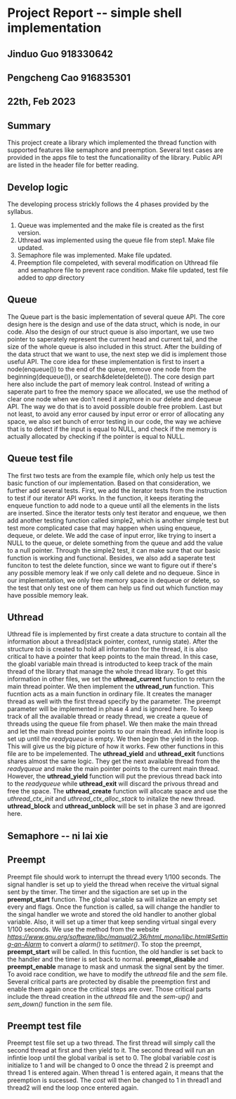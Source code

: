 # Project Report -- simple shell implementation
## Jinduo Guo 918330642
## Pengcheng Cao 916835301
##  22th, Feb 2023

## Summary
This project create a library which implemented the thread function with supported 
features like semaphore and preemption. Several test cases are provided in the 
apps file to test the funcationaility of the library. Public API are listed in
the header file for better reading. 

## Develop logic
The developing process strickly follows the 4 phases provided by the syllabus.
1. Queue was implemented and the make file is created as the first version. 
2. Uthread was implemented using the queue file from step1. Make file updated.
3. Semaphore file was implemented. Make file updated.
4. Preemption file compeleted, with several modification on Uthread file and 
semaphore file to prevent race condition. Make file updated, test file added
to *app* directory
 
## Queue
The Queue part is the basic implementation of several queue API. The core design
here is the design and use of the data struct, which is node, in our code. Also
the design of our struct queue is also important, we use two pointer to
saperately represent the current head and current tail, and the size of the
whole queue is also included in this struct. After the building of the data
struct that we want to use, the next step we did is implement those useful API.
The core idea for these implementation is first to insert a node(enqueue()) to
the end of the queue, remove one node from the beginning(dequeue()), or
search&delete(delete()). The core design part here also include the part of
memory leak control. Instead of writing a saperate part to free the memory space
we allocated, we use the method of clear one node when we don't need it anymore
in our delete and dequeue API. The way we do that is to avoid possible double
free problem. Last but not least, to avoid any error caused by input error or
error of allocating any space, we also set bunch of error testing in our code,
the way we achieve that is to detect if the input is equal to NULL, and check if
the memory is actually allocated by checking if the pointer is equal to NULL.

## Queue test file
The first two tests are from the example file, which only help us test the basic
function of our implementation. Based on that consideration, we further add
several tests. First, we add the iterator tests from the instruction to test if
our iterator API works. In the function, it keeps iterating the enqueue function
to add node to a queue until all the elements in the lists are inserted. Since
the iterator tests only test iterator and enqueue, we then add another testing
function called simple2, which is another simple test but test more complicated
case that may happen when using enqueue, dequeue, or delete. We add the case of
input error, like trying to insert a NULL to the queue, or delete something from
the queue and add the value to a null pointer. Through the simple2 test, it can
make sure that our basic function is working and functional. Besides, we also
add a saperate test funciton to test the delete function, since we want to
figure out if there's any possible memory leak if we only call delete and no
dequeue. Since in our implementation, we only free memory space in dequeue or
delete, so the test that only test one of them can help us find out which
function may have possible memory leak.

## Uthread
Uthread file is implemented by first create a data structure to contain all the
information about a thread(stack pointer, context, runnig state). After the 
structure *tcb* is created to hold all information for the thread, it is also
critical to have a pointer that keep points to the main thread. In this case,
the gloabl variable main thread is introducted to keep track of the main thread
of the library that manage the whole thread library. To get this information in
other files, we set the **uthread_current** function to return the main thread
pointer. We then implement the **uthread_run** function. This fucntion acts as
a main function in ordinary file. It creates the manager thread as well with the
first thread specify by the parameter. The preempt parameter will be implemented
in phase 4 and is ignored here. To keep track of all the available thread or 
ready thread, we create a queue of threads using the queue file from phase1. We
then make the main thread and let the main thread pointer points to our main
thread. An infinite loop is set up until the *readyqueue* is empty. We then begin
the yield in the loop. This will give us the big picture of how it works. Few
other functions in this file are to be impelemented. The **uthread_yield** and 
**uthread_exit** functions shares almost the same logic. They get the next 
available thread from the *readyqueue* and make the main pointer points to the 
current main thread. However, the **uthread_yield** function will put the
previous thread back into to the *readyqueue* while **uthread_exit** will discard
the privous thread and free the space. The **uthread_create** function will
allocate space and use the *uthread_ctx_init* and *uthread_ctx_alloc_stack* to
initalize the new thread. **uthread_block** and **uthread_unblock** will be set
in phase 3 and are igonred here. 

## Semaphore -- ni lai xie 


## Preempt
Preempt file should work to interrupt the thread every 1/100 seconds. The signal
handler is set up to yield the thread when receive the virtual signal sent by 
the timer. The timer and the sigaction are set up in the **preempt_start**
function. The global variable sa will initalize an empty set every and flags.
Once the function is called, sa will change the handler to the singal handler
we wrote and stored the old handler to another global variable. Also, it will
set up a timer that keep sending virtual singal every 1/100 seconds. We use the
method from the website 
*https://www.gnu.org/software/libc/manual/2.36/html_mono/libc.html#Setting-an-Alarm*
to convert a *alarm()* to *setitmer()*. To stop the preempt, **preempt_start**
will be called. In this fucntion, the old handler is set back to the handler and
the timer is set back to normal. **preempt_disable** and **preempt_enable**
manage to mask and unmask the signal sent by the timer. To avoid race condition,
we have to modify the *uthread* file and the *sem* file. Several critical parts
are protected by disable the preemption first and enable them again once the
critical steps are over. Those critical parts include the thread creation in the
*uthread* file and the *sem-up()* and *sem_down()* function in the *sem* file.

## Preempt test file
Preempt test file set up a two thread. The first thread will simply call the
second thread at first and then yield to it. The second thread will run an 
infintie loop until the global varibal is set to 0. The global variable *cost*
is initialize to 1 and will be changed to 0 once the thread 2 is preempt and
thread 1 is entered again. When thread 1 is entered again, it means that
the preemption is sucessed. The *cost* will then be changed to 1 in thread1
and thread2 will end the loop once entered again. 



